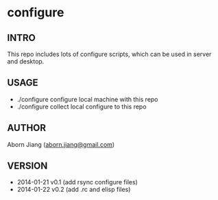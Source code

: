 configure
=========

## INTRO
This repo includes lots of configure scripts, which can be used in
server and desktop.

## USAGE
* ./configure   configure local machine with this repo
* ./configure   collect local configure to this repo

## AUTHOR
Aborn Jiang (aborn.jiang@gmail.com)

## VERSION
* 2014-01-21 v0.1 (add rsync configure files)
* 2014-01-22 v0.2 (add .rc and elisp files)


